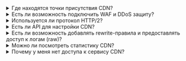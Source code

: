 <details>

<summary>Где находятся точки присутствия CDN?</summary>

<details>

  <summary>Точки присутствия CDN в РФ</summary>

- Аксай
- Ангарск
- Воронеж
- Екатеринбург
- Казань
- Краснодар
- Красноярск
- Москва
- Нижний Новгород
- Новосибирск
- Петрозаводск
- Псков
- Санкт-Петербург
- Самара
- Хабаровск
- Челябинск

</details>

<details>
  <summary>Точки присутствия CDN вне РФ</summary>

- Алматы
- Амстердам
- Ашберн
- Ашхабад
- Бишкек
- Гонконг
- Душанбе
- Минск
- Сан-Паулу
- Сингапур
- Сухум
- Ташкент
- Франкфурт

</details>

</details>

<details>

<summary>Есть ли возможность подключить WAF и DDoS защиту?</summary>

Да, такие возможности есть. Чтобы оставить заявку на подключение, обратитесь в [техническую поддержку](/ru/contacts).

</details>

<details>

<summary>Используется ли протокол HTTP/2?</summary>

На CDN-серверах по умолчанию включена передача данных по HTTP/2. Если серверы-источники не поддерживают HTTP/2, то они доставят контент по поддерживаемому протоколу (например, HTTP/1.1). При этом браузер объединит весь полученный контент в единую страницу, даже если он получен по разным протоколам.

</details>

<details>

<summary>Есть ли API для настройки CDN?</summary>

Да, методы API для управления и мониторинга работы CDN-ресурсов размещены в разделе [Справка API](/ru/tools-for-using-services/api/api-spec/api-cdn).

</details>

<details>

<summary>Есть ли возможность добавлять rewrite-правила и предоставлять доступ к логам (raw)?</summary>

Нет, такая возможность не предусмотрена.

</details>

<details>

<summary>Можно ли посмотреть статистику CDN?</summary>

Да, можно. Чтобы посмотреть статистику по сервису, [воспользуйтесь инструкцией](/ru/networks/cdn/monitoring).

</details>

<details>

<summary>Почему у меня нет доступа к сервису CDN?</summary>

Не все роли пользователей имеют доступ к CDN. Если вас пригласили в проект, проверьте доступ к сервису CDN для вашей [роли](/ru/tools-for-using-services/account/concepts/rolesandpermissions).

Если для вашей роли есть разрешения для работы в CDN, но сервис недоступен, обратитесь в [техническую поддержку](/ru/contacts).

</details>
